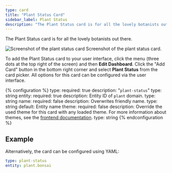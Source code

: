 ```yaml
---
type: card
title: "Plant Status Card"
sidebar_label: Plant Status
description: "The Plant Status card is for all the lovely botanists out there."
---
```


The Plant Status card is for all the lovely botanists out there.

<p class='img'>
<img src='/images/lovelace/lovelace_plant_card.png' alt='Screenshot of the plant status card'>
Screenshot of the plant status card.
</p>

To add the Plant Status card to your user interface, click the menu (three dots at the top right of the screen) and then **Edit Dashboard**. Click the "Add Card" button in the bottom right corner and select **Plant Status** from the card picker. All options for this card can be configured via the user interface.

{% configuration %}
type:
  required: true
  description: "`plant-status`"
  type: string
entity:
  required: true
  description: Entity ID of `plant` domain.
  type: string
name:
  required: false
  description: Overwrites friendly name.
  type: string
  default: Entity name
theme:
  required: false
  description: Override the used theme for this card with any loaded theme. For more information about themes, see the [frontend documentation](/integrations/frontend/).
  type: string
{% endconfiguration %}

## Example

Alternatively, the card can be configured using YAML:

```yaml
type: plant-status
entity: plant.bonsai
```
